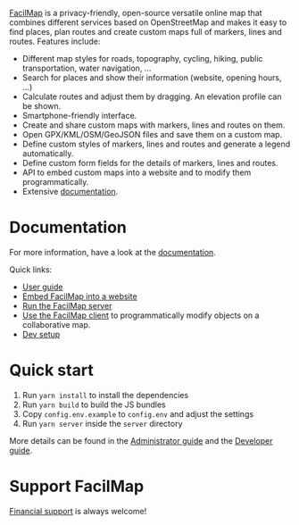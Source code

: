 [FacilMap](https://facilmap.org/) is a privacy-friendly, open-source versatile online map that combines different services based on OpenStreetMap and makes it easy to find places, plan routes and create custom maps full of markers, lines and routes. Features include:

* Different map styles for roads, topography, cycling, hiking, public transportation, water navigation, ...
* Search for places and show their information (website, opening hours, ...)
* Calculate routes and adjust them by dragging. An elevation profile can be shown.
* Smartphone-friendly interface.
* Create and share custom maps with markers, lines and routes on them.
* Open GPX/KML/OSM/GeoJSON files and save them on a custom map.
* Define custom styles of markers, lines and routes and generate a legend automatically.
* Define custom form fields for the details of markers, lines and routes.
* API to embed custom maps into a website and to modify them programmatically.
* Extensive [documentation](https://docs.facilmap.org/).

Documentation
=============

For more information, have a look at the [documentation](https://docs.facilmap.org/).

Quick links:
* [User guide](https://docs.facilmap.org/users/)
* [Embed FacilMap into a website](https://docs.facilmap.org/developers/embed.html)
* [Run the FacilMap server](https://docs.facilmap.org/developers/server/)
* [Use the FacilMap client](https://docs.facilmap.org/developers/client/) to programmatically modify objects on a collaborative map.
* [Dev setup](https://docs.facilmap.org/developers/development/dev-setup.html)


Quick start
===========

1. Run `yarn install` to install the dependencies
2. Run `yarn build` to build the JS bundles
3. Copy `config.env.example` to `config.env` and adjust the settings
4. Run `yarn server` inside the `server` directory

More details can be found in the [Administrator guide](https://docs.facilmap.org/administrators/server.html#standalone) and the [Developer guide](https://docs.facilmap.org/developers/development/dev-setup.html).


Support FacilMap
================

[Financial support](https://docs.facilmap.org/users/contribute/) is always welcome!